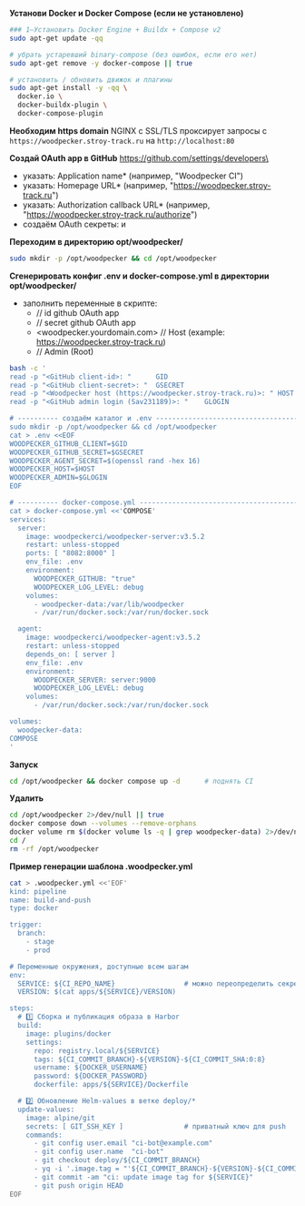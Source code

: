 **Установи Docker и Docker Compose (если не установлено)**
```bash
### 1—Установить Docker Engine + Buildx + Compose v2
sudo apt-get update -qq

# убрать устаревший binary-compose (без ошибок, если его нет)
sudo apt-get remove -y docker-compose || true

# установить / обновить движок и плагины
sudo apt-get install -y -qq \
  docker.io \
  docker-buildx-plugin \
  docker-compose-plugin
```

**Необходим https domain**
NGINX с SSL/TLS проксирует запросы с `https://woodpecker.stroy-track.ru` на `http://localhost:80`

**Создай OAuth app в GitHub**
https://github.com/settings/developers\
- указать: Application name* (например, "Woodpecker CI")
- указать: Homepage URL* (например, "https://woodpecker.stroy-track.ru")
- указать: Authorization callback URL* (например, "https://woodpecker.stroy-track.ru/authorize")
- создаём OAuth секреты: <github-client-id> и <github-client-secret>

**Переходим в директорию opt/woodpecker/**
```bash
sudo mkdir -p /opt/woodpecker && cd /opt/woodpecker
```

**Сгенерировать конфиг .env и docker-compose.yml в директории opt/woodpecker/**
- заполнить переменные в скрипте: 
  - <github-client-id> // id github OAuth app
  - <github-client-secret> // secret github OAuth app
  - <woodpecker.yourdomain.com> // Host (example: https://woodpecker.stroy-track.ru)
  - <github-admin-login> // Admin (Root)
```bash
bash -c '
read -p "<GitHub client‑id>: "      GID
read -p "<GitHub client‑secret>: "  GSECRET
read -p "<Woodpecker host (https://woodpecker.stroy-track.ru)>: " HOST
read -p "<GitHub admin login (Sav231189)>: "    GLOGIN

# ---------- создаём каталог и .env --------------------------------------
sudo mkdir -p /opt/woodpecker && cd /opt/woodpecker
cat > .env <<EOF
WOODPECKER_GITHUB_CLIENT=$GID
WOODPECKER_GITHUB_SECRET=$GSECRET
WOODPECKER_AGENT_SECRET=$(openssl rand -hex 16)
WOODPECKER_HOST=$HOST
WOODPECKER_ADMIN=$GLOGIN
EOF

# ---------- docker‑compose.yml ------------------------------------------
cat > docker-compose.yml <<'COMPOSE'
services:
  server:
    image: woodpeckerci/woodpecker-server:v3.5.2
    restart: unless-stopped
    ports: [ "8082:8000" ]
    env_file: .env
    environment:
      WOODPECKER_GITHUB: "true"
      WOODPECKER_LOG_LEVEL: debug
    volumes:
      - woodpecker-data:/var/lib/woodpecker
      - /var/run/docker.sock:/var/run/docker.sock

  agent:
    image: woodpeckerci/woodpecker-agent:v3.5.2
    restart: unless-stopped
    depends_on: [ server ]
    env_file: .env
    environment:
      WOODPECKER_SERVER: server:9000
      WOODPECKER_LOG_LEVEL: debug
    volumes:
      - /var/run/docker.sock:/var/run/docker.sock

volumes:
  woodpecker-data:
COMPOSE
'
```

**Запуск**
```bash
cd /opt/woodpecker && docker compose up -d      # поднять CI
```

**Удалить**
```bash
cd /opt/woodpecker 2>/dev/null || true
docker compose down --volumes --remove-orphans
docker volume rm $(docker volume ls -q | grep woodpecker-data) 2>/dev/null || true
cd /
rm -rf /opt/woodpecker
```

**Пример генерации шаблона .woodpecker.yml**
```bash
cat > .woodpecker.yml <<'EOF'
kind: pipeline
name: build-and-push
type: docker

trigger:
  branch:
    - stage
    - prod

# Переменные окружения, доступные всем шагам
env:
  SERVICE: ${CI_REPO_NAME}                 # можно переопределить секретом SERVICE
  VERSION: $(cat apps/${SERVICE}/VERSION)

steps:
  # 1️⃣ Сборка и публикация образа в Harbor
  build:
    image: plugins/docker
    settings:
      repo: registry.local/${SERVICE}
      tags: ${CI_COMMIT_BRANCH}-${VERSION}-${CI_COMMIT_SHA:0:8}
      username: ${DOCKER_USERNAME}
      password: ${DOCKER_PASSWORD}
      dockerfile: apps/${SERVICE}/Dockerfile

  # 2️⃣ Обновление Helm‑values в ветке deploy/*
  update-values:
    image: alpine/git
    secrets: [ GIT_SSH_KEY ]               # приватный ключ для push
    commands:
      - git config user.email "ci-bot@example.com"
      - git config user.name  "ci-bot"
      - git checkout deploy/${CI_COMMIT_BRANCH}
      - yq -i '.image.tag = "'${CI_COMMIT_BRANCH}-${VERSION}-${CI_COMMIT_SHA:0:8}'"' deploy/${CI_COMMIT_BRANCH}/${SERVICE}/values.yaml
      - git commit -am "ci: update image tag for ${SERVICE}"
      - git push origin HEAD
EOF
```